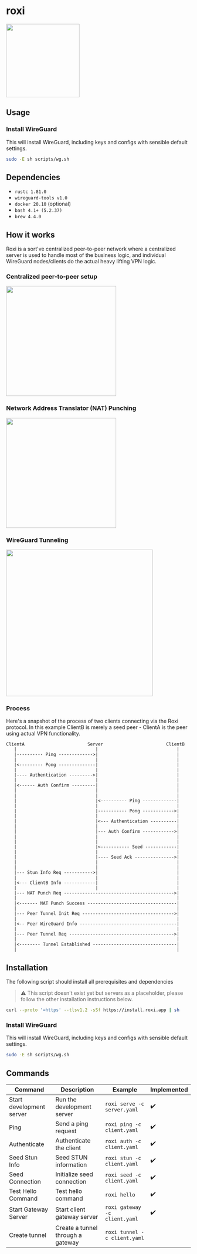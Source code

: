 # roxi

<image src="https://i.imgur.com/ADlVxrr.png" height="200px" />

## Usage

### Install WireGuard

This will install WireGuard, including keys and configs with sensible default
settings.

```sh
sudo -E sh scripts/wg.sh
```

## Dependencies

- `rustc 1.81.0`
- `wireguard-tools v1.0`
- `docker 20.10` (optional)
- `bash 4.1+ (5.2.37)`
- `brew 4.4.0`

## How it works

Roxi is a sort've centralized peer-to-peer network where a centralized server is
used to handle most of the business logic, and individual WireGuard
nodes/clients do the actual heavy lifting VPN logic.

### Centralized peer-to-peer setup

<image src="https://berty.tech/faq/2-decentralized-distributed/centralized_decentralized_distributed.svg" height="300px" />

### Network Address Translator (NAT) Punching

<image src="https://niekdeschipper.com/networksbehindNAT.svg" height="300px" />

### WireGuard Tunneling

<image src="https://www.procustodibus.com/images/blog/wireguard-topologies/site-to-site-complex.svg" height="400px" />

### Process

Here's a snapshot of the process of two clients connecting via the Roxi
protocol. In this example ClientB is merely a seed peer - ClientA is the peer
using actual VPN functionality.

```text
ClientA                        Server                        ClientB
   |                              |                              |
   |---------- Ping ------------->|                              |
   |                              |                              |
   |<--------- Pong --------------|                              |
   |                              |                              |
   |---- Authentication --------->|                              |
   |                              |                              |
   |<------ Auth Confirm ---------|                              |
   |                              |                              |
   |                              |                              |
   |                              |<---------- Ping -------------|
   |                              |                              |
   |                              |----------- Pong ------------>|
   |                              |                              |
   |                              |<--- Authentication ----------|
   |                              |                              |
   |                              |--- Auth Confirm ------------>|
   |                              |                              |
   |                              |                              |
   |                              |<----------- Seed ------------|
   |                              |                              |
   |                              |---- Seed Ack --------------->|
   |                              |                              |
   |                              |                              |
   |--- Stun Info Req ----------->|                              |
   |                              |                              |
   |<--- ClientB Info ------------|                              |
   |                              |                              |
   |--- NAT Punch Req ------------------------------------------>|
   |                                                             |
   |<------- NAT Punch Success ----------------------------------|
   |                                                             |
   |--- Peer Tunnel Init Req ----------------------------------->|
   |                                                             |
   |<-- Peer WireGuard Info -------------------------------------|
   |                                                             |
   |--- Peer Tunnel Req ---------------------------------------->|
   |                                                             |
   |<-------- Tunnel Established --------------------------------|
   |                                                             |
```

## Installation

The following script should install all prerequisites and dependencies

> ⚠️ This script doesn't exist yet but servers as a placeholder, please follow the
> other installation instructions below.

```sh
curl --proto '=https' --tlsv1.2 -sSf https://install.roxi.app | sh
```

### Install WireGuard

This will install WireGuard, including keys and configs with sensible default
settings.

```sh
sudo -E sh scripts/wg.sh
```

## Commands

| **Command**              | **Description**             | **Example**                     | **Implemented** |
|--------------------------|-----------------------------|---------------------------------|-----------------|
| Start development server | Run the development server  | `roxi serve -c server.yaml`     | ✔️               |
| Ping                     | Send a ping request         | `roxi ping -c client.yaml`| ✔️    |
| Authenticate             | Authenticate the client     | `roxi auth -c client.yaml`| ✔️    |
| Seed Stun Info           | Seed STUN information       | `roxi stun -c client.yaml`| ✔️    |
| Seed Connection          | Initialize seed connection  | `roxi seed -c client.yaml`| ✔️    |
| Test Hello Command       | Test hello command          | `roxi hello`              | ✔️    |
| Start Gateway Server     | Start client gateway server | `roxi gateway -c client.yaml`|       ✔️  |
| Create tunnel          | Create a tunnel through a gateway | `roxi tunnel -c client.yaml`|           |

